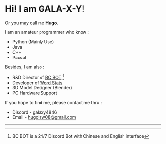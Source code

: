 # Hi! I am GALA-X-Y! 
Or you may call me **Hugo**.  

I am an amateur programmer who know :

- Python (Mainly Use)
- Java
- C++
- Pascal

Besides, I am also :
- R&D Director of [BC BOT](https://discord.gg/nTxrYyUAQu) [^1]
- Developer of [Word Stats](https://github.com/GALA-X-Y/WordStats)
- 3D Model Designer (Blender)
- PC Hardware Support

If you hope to find me, please contact me thru :
- Discord \- galaxy4846
- Email \- hugolaw08@gmail.com

***
[^1]: BC BOT is a 24/7 Discord Bot with Chinese and English interface
<!---
GALA-X-Y/GALA-X-Y is a ✨ special ✨ repository because its `README.md` (this file) appears on your GitHub profile.
You can click the Preview link to take a look at your changes.
--->
